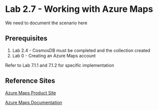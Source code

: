 # Lab 2.7 - Working with Azure Maps
We need to document the scenario here


## Prerequisites
1.  Lab 2.4 - CosmosDB must be completed and the collection created
2.  Lab 0 - Creating an Azure Maps account

Refer to Lab 7.1.1 and 7.1.2 for specific implementation



## Reference Sites

[Azure Maps Product Site][AzureMaps]

[Azure Maps Documentation][docSet]



[docSet]: https://docs.microsoft.com/en-us/azure/azure-maps/

[AzureMaps]: https://azure.microsoft.com/en-us/services/azure-maps/
